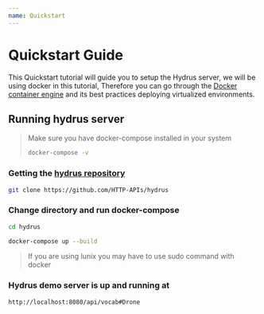 ```yaml
---
name: Quickstart
---
```


# Quickstart Guide

This Quickstart tutorial will guide you to setup the Hydrus server, we will be using docker in this tutorial,
Therefore you can go through the [Docker container engine](https://docker-curriculum.com/) and its best practices deploying virtualized environments.

## Running hydrus server
> Make sure you have docker-compose installed in your system
> ```bash
> docker-compose -v

### Getting the [hydrus repository](https://github.com/HTTP-APIs/hydrus)
```bash
git clone https://github.com/HTTP-APIs/hydrus
```
### Change directory and run docker-compose
```bash
cd hydrus

docker-compose up --build
```
> If you are using lunix you may have to use sudo command with docker

### Hydrus demo server is up and running at
```bash
http://localhost:8080/api/vocab#Drone
```
